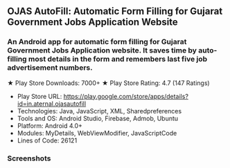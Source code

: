## OJAS AutoFill: Automatic Form Filling for Gujarat Government Jobs Application Website
### An Android app for automatic form filling for Gujarat Government Jobs Application website. It saves time by auto-filling most details in the form and remembers last five job advertisement numbers.

★ Play Store Downloads: 7000+
★ Play Store Rating: 4.7 (147 Ratings)
 
* Play Store URL: https://play.google.com/store/apps/details?id=in.aternal.ojasautofill
* Technologies: Java, JavaScript, XML, Sharedpreferences
* Tools and OS: Android Studio, Firebase, Admob, Ubuntu
* Platform: Android 4.0+
* Modules: MyDetails, WebViewModifier, JavaScriptCode
* Lines of Code: 26121

### Screenshots

